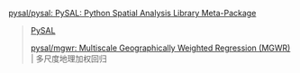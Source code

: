 
[pysal/pysal: PySAL: Python Spatial Analysis Library Meta-Package](https://github.com/pysal/pysal)

> [PySAL](https://pysal.org/)
>
> [pysal/mgwr: Multiscale Geographically Weighted Regression (MGWR)](https://github.com/pysal/mgwr) | 多尺度地理加权回归
